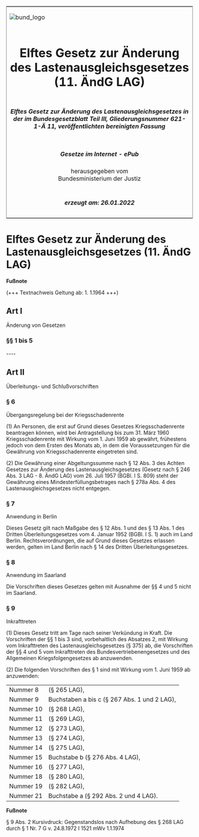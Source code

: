 <span id="DECKBLATT.html"></span>

<table border="0" frame="border" width="100%">

<tr valign="top">

<td align="left">

![bund\_logo](BfJ_2021_Web_de_de.gif)

</td>

<td align="right">

 

</td>

</tr>

<tr align="center" valign="middle">

<td colspan="2">

# Elftes Gesetz zur Änderung des Lastenausgleichsgesetzes (11. ÄndG LAG)

</td>

</tr>

<tr align="center" valign="middle">

<td colspan="2">

##### Elftes Gesetz zur Änderung des Lastenausgleichsgesetzes in der im Bundesgesetzblatt Teil III, Gliederungsnummer 621-1-Ä 11, veröffentlichten bereinigten Fassung

</td>

</tr>

<tr align="center" valign="middle">

<td colspan="2">

  
  

##### Gesetze im Internet - ePub  
  
herausgegeben vom  
Bundesministerium der Justiz

</td>

</tr>

<tr align="center" valign="bottom">

<td colspan="2">

  
  

##### erzeugt am: 26.01.2022

</td>

</tr>

</table>

<span id="BJNR005450959.html"></span>

# Elftes Gesetz zur Änderung des Lastenausgleichsgesetzes (11. ÄndG LAG)

<div>

  
**Fußnote**

<div class="jnhtml">

<div>

<div class="jurAbsatz">

(+++ Textnachweis Geltung ab: 1. 1.1964 +++)

</div>

</div>

</div>

</div>

<span id="BJNR005450959BJNG000100326.html"></span>

## Art I  
Änderung von Gesetzen

<span id="BJNR005450959BJNE000300326.html"></span>

### §§ 1 bis 5  
\----

<span id="BJNR005450959BJNG000200326.html"></span>

## Art II  
Überleitungs- und Schlußvorschriften

<span id="BJNR005450959BJNE000400326.html"></span>

### § 6  
Übergangsregelung bei der Kriegsschadenrente

<div>

<div class="jnhtml">

<div>

<div class="jurAbsatz">

(1) An Personen, die erst auf Grund dieses Gesetzes Kriegsschadenrente
beantragen können, wird bei Antragstellung bis zum 31. März 1960
Kriegsschadenrente mit Wirkung vom 1. Juni 1959 ab gewährt, frühestens
jedoch von dem Ersten des Monats ab, in dem die Voraussetzungen für die
Gewährung von Kriegsschadenrente eingetreten sind.

</div>

<div class="jurAbsatz">

(2) Die Gewährung einer Abgeltungssumme nach § 12 Abs. 3 des Achten
Gesetzes zur Änderung des Lastenausgleichsgesetzes (Gesetz nach § 246
Abs. 3 LAG - 8. ÄndG LAG) vom 26. Juli 1957 (BGBl. I S. 809) steht der
Gewährung eines Mindesterfüllungsbetrages nach § 278a Abs. 4 des
Lastenausgleichsgesetzes nicht entgegen.

</div>

</div>

</div>

</div>

<span id="BJNR005450959BJNE000500326.html"></span>

### § 7  
Anwendung in Berlin

<div>

<div class="jnhtml">

<div>

<div class="jurAbsatz">

Dieses Gesetz gilt nach Maßgabe des § 12 Abs. 1 und des § 13 Abs. 1 des
Dritten Überleitungsgesetzes vom 4. Januar 1952 (BGBl. I S. 1) auch im
Land Berlin. Rechtsverordnungen, die auf Grund dieses Gesetzes erlassen
werden, gelten im Land Berlin nach § 14 des Dritten
Überleitungsgesetzes.

</div>

</div>

</div>

</div>

<span id="BJNR005450959BJNE000600326.html"></span>

### § 8  
Anwendung im Saarland

<div>

<div class="jnhtml">

<div>

<div class="jurAbsatz">

Die Vorschriften dieses Gesetzes gelten mit Ausnahme der §§ 4 und 5
nicht im Saarland.

</div>

</div>

</div>

</div>

<span id="BJNR005450959BJNE000700326.html"></span>

### § 9  
Inkrafttreten

<div>

<div class="jnhtml">

<div>

<div class="jurAbsatz">

(1) Dieses Gesetz tritt am Tage nach seiner Verkündung in Kraft. Die
Vorschriften der §§ 1 bis 3 sind, vorbehaltlich des Absatzes 2, mit
Wirkung vom Inkrafttreten des Lastenausgleichsgesetzes (§ 375) ab, die
Vorschriften der §§ 4 und 5 vom Inkrafttreten des
Bundesvertriebenengesetzes und des Allgemeinen Kriegsfolgengesetzes ab
anzuwenden.

</div>

<div class="jurAbsatz">

(2) Die folgenden Vorschriften des § 1 sind mit Wirkung vom 1. Juni 1959
ab anzuwenden:  

|           |                                              |
| :-------- | :------------------------------------------- |
| Nummer 8  | (§ 265 LAG),                                 |
| Nummer 9  | Buchstaben a bis c (§ 267 Abs. 1 und 2 LAG), |
| Nummer 10 | (§ 268 LAG),                                 |
| Nummer 11 | (§ 269 LAG),                                 |
| Nummer 12 | (§ 273 LAG),                                 |
| Nummer 13 | (§ 274 LAG),                                 |
| Nummer 14 | (§ 275 LAG),                                 |
| Nummer 15 | Buchstabe b (§ 276 Abs. 4 LAG),              |
| Nummer 16 | (§ 277 LAG),                                 |
| Nummer 18 | (§ 280 LAG),                                 |
| Nummer 19 | (§ 282 LAG),                                 |
| Nummer 21 | Buchstabe a (§ 292 Abs. 2 und 4 LAG).        |

</div>

</div>

</div>

</div>

<div>

  
**Fußnote**

<div class="jnhtml">

<div>

<div class="jurAbsatz">

§ 9 Abs. 2 Kursivdruck: Gegenstandslos nach Aufhebung des § 268 LAG
durch § 1 Nr. 7 G v. 24.8.1972 I 1521 mWv 1.1.1974

</div>

</div>

</div>

</div>
